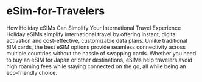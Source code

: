 # eSim-for-Travelers
How Holiday eSIMs Can Simplify Your International Travel Experience
Holiday eSIMs simplify international travel by offering instant, digital activation and cost-effective, customizable data plans. Unlike traditional SIM cards, the best eSIM options provide seamless connectivity across multiple countries without the hassle of swapping cards. Whether you need to buy an eSIM for Japan or other destinations, eSIMs help travelers avoid high roaming fees while staying connected on the go, all while being an eco-friendly choice.
